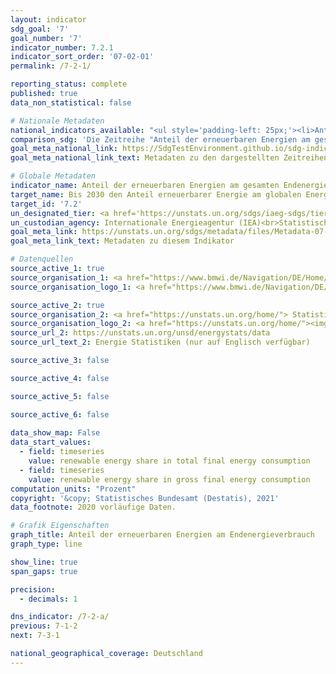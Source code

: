 ```yaml
---
layout: indicator    
sdg_goal: '7'    
goal_number: '7'    
indicator_number: 7.2.1    
indicator_sort_order: '07-02-01'    
permalink: /7-2-1/    

reporting_status: complete    
published: true    
data_non_statistical: false    

# Nationale Metadaten    
national_indicators_available: "<ul style='padding-left: 25px;'><li>Anteil der erneuerbaren Energien am gesamten Endenergieverbrauch</li> <li> Anteil der erneuerbaren Energien am Bruttoendenergieverbrauch</li></ul>"    
comparison_sdg: 'Die Zeitreihe "Anteil der erneuerbaren Energien am gesamten Endenergieverbrauch" entspricht den globalen Metadaten. Die Zeitreihe "Anteil der erneuerbaren Energien am Bruttoendenergieverbrauch" bietet zusätzliche Informationen.'    
goal_meta_national_link: https://SdgTestEnvironment.github.io/sdg-indicators/public/MetaDe/7.2.1.pdf    
goal_meta_national_link_text: Metadaten zu den dargestellten Zeitreihen    

# Globale Metadaten    
indicator_name: Anteil der erneuerbaren Energien am gesamten Endenergieverbrauch    
target_name: Bis 2030 den Anteil erneuerbarer Energie am globalen Energiemix deutlich erhöhen    
target_id: '7.2'    
un_designated_tier: <a href='https://unstats.un.org/sdgs/iaeg-sdgs/tier-classification/' title='Klicken Sie hier um weitere Informationen zur UN-Tier-Klassifikation zu erhalten.'  target='_blank'>Tier I</a>    
un_custodian_agency: Internationale Energieagentur (IEA)<br>Statistische Division der Vereinten Nationen (UNSD)<br>UN Energy, Internationale Organisation für erneuerbare Energien (IRENA)    
goal_meta_link: https://unstats.un.org/sdgs/metadata/files/Metadata-07-02-01.pdf    
goal_meta_link_text: Metadaten zu diesem Indikator        

# Datenquellen
source_active_1: true
source_organisation_1: <a href="https://www.bmwi.de/Navigation/DE/Home/home.html"> Bundesministerium für Wirtschaft und Energie (BMWi) </a>
source_organisation_logo_1: <a href="https://www.bmwi.de/Navigation/DE/Home/home.html"><img src="https://g205sdgs.github.io/sdg-indicators/public/OrgImgDe/bmwi.png" alt="Logo bmwi" style="height:60px; width:148px"/></a>

source_active_2: true
source_organisation_2: <a href="https://unstats.un.org/home/"> Statistische Division der Vereinten Nationen </a>
source_organisation_logo_2: <a href="https://unstats.un.org/home/"><img src="https://g205sdgs.github.io/sdg-indicators/public/OrgImgDe/unsd.png" alt="Logo unsd" style="height:60px; width:148px"/></a>
source_url_2: https://unstats.un.org/unsd/energystats/data
source_url_text_2: Energie Statistiken (nur auf Englisch verfügbar)

source_active_3: false

source_active_4: false

source_active_5: false

source_active_6: false
    
data_show_map: False    
data_start_values: 
  - field: timeseries
    value: renewable energy share in total final energy consumption
  - field: timeseries
    value: renewable energy share in gross final energy consumption    
computation_units: "Prozent"    
copyright: '&copy; Statistisches Bundesamt (Destatis), 2021'    
data_footnote: 2020 vorläufige Daten.    

# Grafik Eigenschaften    
graph_title: Anteil der erneuerbaren Energien am Endenergieverbrauch    
graph_type: line    

show_line: true
span_gaps: true

precision:
  - decimals: 1    

dns_indicator: /7-2-a/
previous: 7-1-2    
next: 7-3-1    

national_geographical_coverage: Deutschland    
---
```


<span></span>